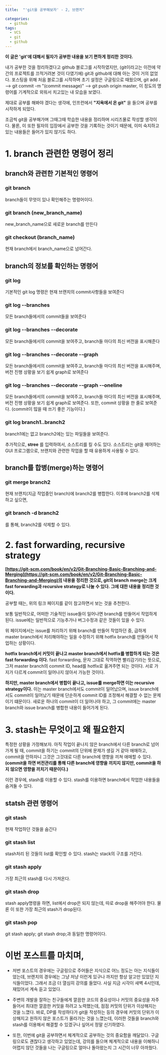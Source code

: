 ```yaml
---
title:  "'git을 공부해보자' - 2, 브랜치"

categories:
  - github
tags:
  - VCS
  - git
  - github
---
```


__이 글은 'git'에 대해서 필자가 공부한 내용을 보기 편하게 정리한 것이다.__

내가 공부한 것을 정리하겠다고 github 블로그를 시작하였지만, (git이라고는 이전에 약간의 프로젝트를 끄적거려본 것이 다였기에) git과 github에 대해 아는 것이 거의 없었다. 포스팅을 위해 처음 블로그를 시작하며 초기 설정은 구글링으로 때웠으며, git add . --> git commit -m "(commit message)" --> git push origin master, 이 정도의 명령어를 기계적으로 외워서 치고있는 내 모습을 보였다.

 제대로 공부를 해봐야 겠다는 생각에, 인프런에서 __"지옥에서 온 git"__ 을 들으며 공부를 시작하게 되었다.

조금씩 git을 공부해가며 그때그때 학습한 내용을 정리하며 시리즈물로 작성할 생각이다. 물론, 이 또한 필자의 입장에서 공부한 것을 기록하는 것이기 때문에, 이미 숙지하고 있는 내용들은 들어가 있지 않기도 하다.

# 1. branch 관련한 명령어 정리

## branch와 관련한 기본적인 명령어
### git branch
branch들이 무엇이 있나 확인해주는 명령어이다.
### git branch (new_branch_name)
new_branch_name으로 새로운 branch를 만든다
### git checkout (branch_name)
현재 branch에서 branch_name으로 넘어간다.

## branch의 정보를 확인하는 명령어
### git log
기본적인 git log 명령은 현재 브랜치의 commit사항들을 보여준다
### git log --branches
모든 branch들에서의 commit들을 보여준다
### git log --branches --decorate
모든 branch들에서의 commit을 보여주고, branch들 마다의 최신 버전을 표시해준다
### git log --branches --decorate --graph
모든 branch들에서의 commit을 보여주고, branch들 마다의 최신 버전을 표시해주며, 버전 진행 상황을 보기 쉽게 graph로 보여준다
### git log --branches --decorate --graph --oneline
모든 branch들에서의 commit을 보여주고, branch들 마다의 최신 버전을 표시해주며, 버전 진행 상황을 보기 쉽게 graph로 보여준다. 또한, commit 상황을 한 줄로 보여준다. (commit이 많을 때 쓰기 좋은 기능이다.)
### git log branch1..branch2
branch1에는 없고 branch2에는 있는 파일들을 보여준다.

추가적으로, __stree__ 를 입력하여서, 소스트리를 킬 수도 있다.
소스트리는 git을 제어하는 GUI 프로그램으로, 브랜치와 관련한 작업을 할 때 유용하게 사용될 수 있다.

## branch를 합병(merge)하는 명령어
### git merge branch2
현재 브랜치(지금 작업중인 branch)에 branch2를 병합한다. 이후에 branch2를 삭제하고 싶으면,
### git branch -d branch2
를 통해, branch2를 삭제할 수 있다.

# 2. fast forwarding, recursive strategy
__[https://git-scm.com/book/en/v2/Git-Branching-Basic-Branching-and-Merging](https://git-scm.com/book/en/v2/Git-Branching-Basic-Branching-and-Merging)의 내용을 정리한 것으로, git의 branch merge는 크게 fast forwarding과 recursive strategy로 나눌 수 있다. 그에 대한 내용을 정리한 것이다.__

공부할 때는, 위의 링크 페이지를 같이 참고하면서 보는 것을 추천한다.

보통 일반적으로, 어떠한 기술적인 issue들이 일어나면 branch를 만들어서 작업하게 된다. issue에는 일반적으로 기능추가나 버그수정과 같은 것들이 있을 수 있다.

위 페이지에서는 issue를 처리하기 위해 branch를 만들어 작업하던 중, 급하게 master branch에서 처리해야하는 일을 수정하기 위해 hotfix branch를 만들어서 작업하는 상황이다. 

__hotfix branch에서 커밋이 끝나고 master branch에서 hotfix를 병합하게 되는 것은 fast forwarding 이다.__ fast forwarding, 문자 그대로 직역하면 빨리감기라는 뜻으로, 그저 master branch의 commit ID, head를 hotfix로 옮겨주면 되는 것이다. 서로 가지가 다르게 commit이 일어나지 않아서 가능한 것이다.

__하지만, master branch에서 병합이 끝나고, issue를 merge하면 이는 recursive strategy이다.__ 이는 master branch에서도 commit이 일어났으며, issue branch에서도 commit이 일어났기 때문에 단순하게 commit ID를 조정해서 해결할 수 없는 문제이기 떄문이다. 새로운 하나의 commit이 더 일어나야 하고, 그 commit에는 master branch와 issue branch를 병합한 내용이 들어가게 된다. 

# 3. stash는 무엇이고 왜 필요한지
특정한 상황을 가정해보자. 아직 작업이 끝나지 않은 branch에서 다른 branch로 넘어가게 될 때, commit을 하기는 commit의 단위에 문제가 생길 거 같아 애매하고, commit을 안하자니 그것은 그것대로 다른 branch에 영향을 끼쳐 애매할 수 있다. __(commit을 하면 버전관리를 통해 다른 branch에 영향을 끼치지 않지만, commit을 하지 않으면 영향을 끼치기 때문이다.)__

이런 경우에, stash를 이용할 수 있다. stash를 이용하면 branch에서 작업한 내용들을 숨겨둘 수 있다. 

## statsh 관련 명령어
### git stash
현재 작업하던 것들을 숨긴다
### git stash list
stash처리 된 것들의 list를 확인할 수 있다. stash는 stack의 구조를 가진다.
### git stash apply
가장 최근의 stash를 다시 가져온다.
### git stash drop
stash apply명령을 하면, list에서 drop은 되지 않는데, 따로 drop을 해주어야 한다. 물론 이 또한 가장 최근의 stash가 drop된다.
### git stash pop
git stash apply; git stash drop;과 동일한 명령어이다.

# 이번 포스트를 마치며,
- 저번 포스트의 경우에는 구글링으로 주어들은 지식으로 어느 정도는 아는 지식들이었는데, 브랜치의 경우에는 그냥 저냥 이런게 있구나 까지만 항상 알고만 있었던 지식들이었다. 그래서 조금 더 열심히 강의를 들었다. 사실 지금 시각이 새벽 4시인데, 재밌어서 계속 듣고 있었다. 
 
- 주변의 개발을 잘하는 친구들에게 깔끔한 코드의 중요성이나 커밋의 중요성을 자주들어서 최대한 깔끔한 커밋을 하려고 노력했는데, 점점 커밋의 단위가 이상해지는 것을 느꼈다. 바로, DP를 작성하다가 git을 작성하는 등의 경우에 커밋의 단위가 이상해지고 원하지 않은 포스트가 올라가는 것을 느꼈는데, 이러한 것들을 branch와 stash를 이용해서 해결할 수 있겠구나 싶어서 정말 신기하였다.

- 또한, 이번에 git을 공부하면서 체계적으로 공부하는 것의 중요함을 깨달았다. 구글링으로도 괜찮다고 생각하고 있었는데, 강의를 들으며 체계적으로 내용을 이해하니 어렵지 않던 것들을 나는 구글링으로 얼마나 돌아왔는지 그 시간이 너무 아까웠다.
